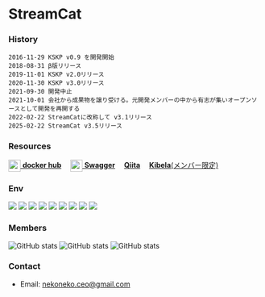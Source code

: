 # StreamCat


### History
```
2016-11-29 KSKP v0.9 を開発開始
2018-08-31 β版リリース
2019-11-01 KSKP v2.0リリース
2020-11-30 KSKP v3.0リリース
2021-09-30 開発中止
2021-10-01 会社から成果物を譲り受ける。元開発メンバーの中から有志が集いオープンソースとして開発を再開する
2022-02-22 StreamCatに改称して v3.1リリース
2025-02-22 StreamCat v3.5リリース
```

### Resources
[<img valign=middle width=24 height=24 src="https://unpkg.com/simple-icons@v14/icons/docker.svg"/> **docker hub**](https://hub.docker.com/repositories/sabanyan)　
[<img valign=middle width=24 height=24 src="https://unpkg.com/simple-icons@v14/icons/swagger.svg"/> **Swagger**](https://app.swaggerhub.com/apis/sabanyansoft/StreamCat/v0.0.0#/)　
[**Qiita**](https://qiita.com/hiro80)　
[**Kibela**(メンバー限定)](https://sabanyan.kibe.la/)


### Env
  <img src="https://img.shields.io/badge/-Docker-EEE.svg?logo=docker&style=flat">
  <img src="https://img.shields.io/badge/-Visual%20Studio%20Code-007ACC.svg?logo=visual-studio-code&style=flat">

  <img src="https://img.shields.io/badge/-Python-F9DC3E.svg?logo=python&style=flat">
  <img src="https://img.shields.io/badge/-FastAPI-009688.svg?logo=fastapi&style=flat">
  <img src="https://img.shields.io/badge/-SQLAlchemy-D71F00.svg?logo=sqlalchemy&style=flat">
  <img src="https://img.shields.io/badge/-PostgreSQL-336791.svg?logo=postgresql&style=flat">
  <img src="https://img.shields.io/badge/-nysol_python-7E4980.svg?&style=flat">

  <img src="https://img.shields.io/badge/-TypeScript-007ACC.svg?logo=typescript&style=flat">
  <img src="https://img.shields.io/badge/-React-555.svg?logo=react&style=flat">


### Members
  ![GitHub stats](https://github-readme-stats.vercel.app/api?username=hiroshi80&show_icons=true&theme=default)
  ![GitHub stats](https://github-readme-stats.vercel.app/api?username=Kentaro-Yamada&show_icons=true&theme=default)
  ![GitHub stats](https://github-readme-stats.vercel.app/api?username=RyoTani0210&show_icons=true&theme=default)

### Contact
- Email: [nekoneko.ceo@gmail.com](mailto:nekoneko.ceo@gmail.com)
